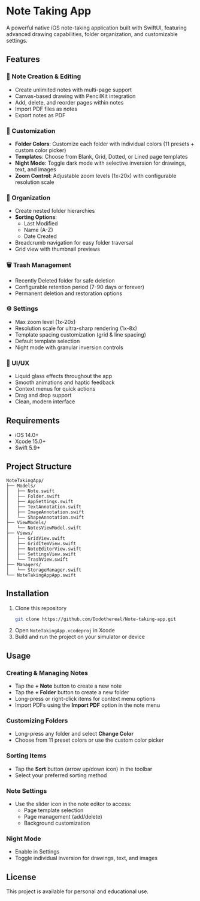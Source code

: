 # Note Taking App

A powerful native iOS note-taking application built with SwiftUI, featuring advanced drawing capabilities, folder organization, and customizable settings.

## Features

### 📝 Note Creation & Editing
- Create unlimited notes with multi-page support
- Canvas-based drawing with PencilKit integration
- Add, delete, and reorder pages within notes
- Import PDF files as notes
- Export notes as PDF

### 🎨 Customization
- **Folder Colors**: Customize each folder with individual colors (11 presets + custom color picker)
- **Templates**: Choose from Blank, Grid, Dotted, or Lined page templates
- **Night Mode**: Toggle dark mode with selective inversion for drawings, text, and images
- **Zoom Control**: Adjustable zoom levels (1x-20x) with configurable resolution scale

### 📁 Organization
- Create nested folder hierarchies
- **Sorting Options**:
  - Last Modified
  - Name (A-Z)
  - Date Created
- Breadcrumb navigation for easy folder traversal
- Grid view with thumbnail previews

### 🗑️ Trash Management
- Recently Deleted folder for safe deletion
- Configurable retention period (7-90 days or forever)
- Permanent deletion and restoration options

### ⚙️ Settings
- Max zoom level (1x-20x)
- Resolution scale for ultra-sharp rendering (1x-8x)
- Template spacing customization (grid & line spacing)
- Default template selection
- Night mode with granular inversion controls

### 💎 UI/UX
- Liquid glass effects throughout the app
- Smooth animations and haptic feedback
- Context menus for quick actions
- Drag and drop support
- Clean, modern interface

## Requirements

- iOS 14.0+
- Xcode 15.0+
- Swift 5.9+

## Project Structure

```
NoteTakingApp/
├── Models/
│   ├── Note.swift
│   ├── Folder.swift
│   ├── AppSettings.swift
│   ├── TextAnnotation.swift
│   ├── ImageAnnotation.swift
│   └── ShapeAnnotation.swift
├── ViewModels/
│   └── NotesViewModel.swift
├── Views/
│   ├── GridView.swift
│   ├── GridItemView.swift
│   ├── NoteEditorView.swift
│   ├── SettingsView.swift
│   └── TrashView.swift
├── Managers/
│   └── StorageManager.swift
└── NoteTakingAppApp.swift
```

## Installation

1. Clone this repository
   ```bash
   git clone https://github.com/Dodothereal/Note-taking-app.git
   ```
2. Open `NoteTakingApp.xcodeproj` in Xcode
3. Build and run the project on your simulator or device

## Usage

### Creating & Managing Notes
- Tap the **+ Note** button to create a new note
- Tap the **+ Folder** button to create a new folder
- Long-press or right-click items for context menu options
- Import PDFs using the **Import PDF** option in the note menu

### Customizing Folders
- Long-press any folder and select **Change Color**
- Choose from 11 preset colors or use the custom color picker

### Sorting Items
- Tap the **Sort** button (arrow up/down icon) in the toolbar
- Select your preferred sorting method

### Note Settings
- Use the slider icon in the note editor to access:
  - Page template selection
  - Page management (add/delete)
  - Background customization

### Night Mode
- Enable in Settings
- Toggle individual inversion for drawings, text, and images

## License

This project is available for personal and educational use.
